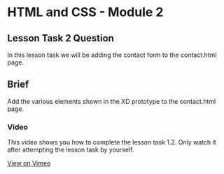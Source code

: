 # HTML and CSS - Module 2

## Lesson Task 2 Question

In this lesson task we will be adding the contact form to the contact.html page.

## Brief

Add the various elements shown in the XD prototype to the contact.html page.

### Video

This video shows you how to complete the lesson task 1.2. Only watch it after attempting the lesson task by yourself.

[View on Vimeo](https://vimeo.com/480269252)
